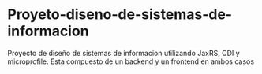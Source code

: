 # Proyeto-diseno-de-sistemas-de-informacion
Proyecto de diseño de sistemas de informacion utilizando JaxRS, CDI y microprofile. Esta compuesto de un backend y un frontend en ambos casos
